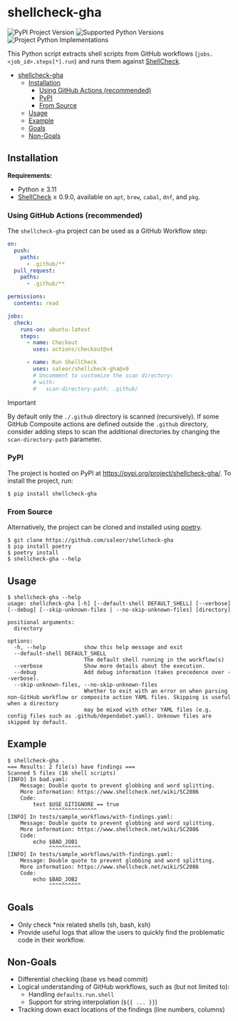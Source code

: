 shellcheck-gha
==============

![PyPI Project Version](https://img.shields.io/pypi/v/shellcheck-gha.svg)
![Supported Python Versions](https://img.shields.io/pypi/pyversions/shellcheck-gha.svg)
![Project Python Implementations](https://img.shields.io/pypi/implementation/shellcheck-gha.svg)

This Python script extracts shell scripts from GitHub workflows
(`jobs.<job_id>.steps[*].run`) and runs them against [ShellCheck].

<!-- TOC -->
* [shellcheck-gha](#shellcheck-gha)
  * [Installation](#installation)
    * [Using GitHub Actions (recommended)](#using-github-actions-recommended)
    * [PyPI](#pypi)
    * [From Source](#from-source)
  * [Usage](#usage)
  * [Example](#example)
  * [Goals](#goals)
  * [Non-Goals](#non-goals)
<!-- TOC -->

## Installation

**Requirements:**

- Python ≥ 3.11
- [ShellCheck] ≥ 0.9.0, available on `apt`, `brew`, `cabal`, `dnf`, and `pkg`.

### Using GitHub Actions (recommended)

The `shellcheck-gha` project can be used as a GitHub Workflow step:

```yaml
on:
  push:
    paths:
      - .github/**
  pull_request:
    paths:
      - .github/**

permissions:
  contents: read

jobs:
  check:
    runs-on: ubuntu-latest
    steps:
      - name: Checkout
        uses: actions/checkout@v4

      - name: Run ShellCheck
        uses: saleor/shellcheck-gha@v0
        # Uncomment to customize the scan directory:
        # with:
        #   scan-directory-path: .github/
```

> [!IMPORTANT]  
> By default only the `./.github` directory is scanned (recursively).
> If some GitHub Composite actions are defined outside the `.github` directory,
> consider adding steps to scan the additional directories by changing the `scan-directory-path`
> parameter.

### PyPI

The project is hosted on PyPI at https://pypi.org/project/shellcheck-gha/.
To install the project, run:

```
$ pip install shellcheck-gha
```

### From Source

Alternatively, the project can be cloned and installed using [poetry].

```
$ git clone https://github.com/saleor/shellcheck-gha
$ pip install poetry
$ poetry install
$ shellcheck-gha --help
```

## Usage

```
$ shellcheck-gha --help
usage: shellcheck-gha [-h] [--default-shell DEFAULT_SHELL] [--verbose] [--debug] [--skip-unknown-files | --no-skip-unknown-files] [directory]

positional arguments:
  directory

options:
  -h, --help            show this help message and exit
  --default-shell DEFAULT_SHELL
                        The default shell running in the workflow(s)
  --verbose             Show more details about the execution.
  --debug               Add debug information (takes precedence over --verbose).
  --skip-unknown-files, --no-skip-unknown-files
                        Whether to exit with an error on when parsing non-GitHub workflow or composite action YAML files. Skipping is useful when a directory
                        may be mixed with other YAML files (e.g. config files such as .github/dependabot.yaml). Unknown files are skipped by default.
```

## Example

```
$ shellcheck-gha .
=== Results: 2 file(s) have findings ===
Scanned 5 files (16 shell scripts)
[INFO] In bad.yaml:
    Message: Double quote to prevent globbing and word splitting.
    More information: https://www.shellcheck.net/wiki/SC2086
    Code:
        test $USE_GITIGNORE == true
             ^^^^^^^^^^^^^^^
[INFO] In tests/sample_workflows/with-findings.yaml:
    Message: Double quote to prevent globbing and word splitting.
    More information: https://www.shellcheck.net/wiki/SC2086
    Code:
        echo $BAD_JOB1
             ^^^^^^^^^^
[INFO] In tests/sample_workflows/with-findings.yaml:
    Message: Double quote to prevent globbing and word splitting.
    More information: https://www.shellcheck.net/wiki/SC2086
    Code:
        echo $BAD_JOB2
             ^^^^^^^^^^
```

## Goals

- Only check *nix related shells (sh, bash, ksh)
- Provide useful logs that allow the users to quickly find the problematic 
  code in their workflow.

## Non-Goals

- Differential checking (base vs head commit)
- Logical understanding of GitHub workflows, such as (but not limited to):
  - Handling `defaults.run.shell`
  - Support for string interpolation (`${{ ... }}`)
- Tracking down exact locations of the findings (line numbers, columns)

[ShellCheck]: https://github.com/koalaman/shellcheck
[poetry]: https://pypi.org/project/poetry/
